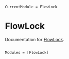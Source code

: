 ```@meta
CurrentModule = FlowLock
```

# FlowLock

Documentation for [FlowLock](https://github.com/AtilaSaraiva/FlowLock.jl).

```@index
```

```@autodocs
Modules = [FlowLock]
```
